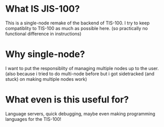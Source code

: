 # What IS JIS-100?
 This is a single-node remake of the backend of TIS-100.
 I try to keep compatiblity to TIS-100 as much as possible here. (so practically no functional difference in instructions)
# Why single-node?
 I want to put the responsiblity of managing multiple nodes up to the user. (also because i tried to do multi-node before but i got sidetracked (and stuck) on making multiple nodes work)
# What even is this useful for?
 Language servers, quick debugging, maybe even making programming languages for the TIS-100!